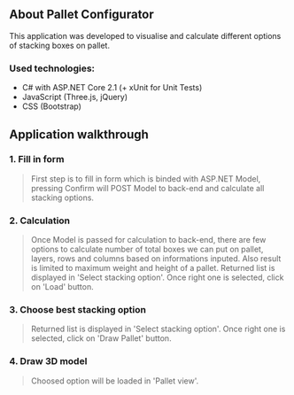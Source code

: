 <div class="extra-margin">
    <div class="panel panel-primary">
        <div class="panel-heading">
            <div class="panel-title">
                <h2>About Pallet Configurator</h2>
            </div>
        </div>
        <div class="panel-body">
            <p class="lead">This application was developed to visualise and calculate different options of stacking boxes on pallet.</p>
            <h3>Used technologies:</h3>
            <ul>
                <li>C# with ASP.NET Core 2.1 (+ xUnit for Unit Tests)</li>
                <li>JavaScript (Three.js, jQuery)</li>
                <li>CSS (Bootstrap)</li>
            </ul>
            <h2>Application walkthrough</h2>
            <h3>1. Fill in form</h3>
            <blockquote>
                <p>
                    First step is to fill in form which is binded with ASP.NET Model, pressing Confirm will POST Model to back-end
                    and calculate all stacking options.
                </p>
            </blockquote>
            <h3>2. Calculation</h3>
            <blockquote>
                <p>
                    Once Model is passed for calculation to back-end,
                    there are few options to calculate number of total boxes we can put on pallet, layers, rows and columns
                    based on informations inputed. Also result is limited to maximum weight and height of a pallet.
                    Returned list is displayed in 'Select stacking option'. Once right one is selected, click on 'Load' button.
                </p>
            </blockquote>
            <h3>3. Choose best stacking option</h3>
            <blockquote>
                <p>
                    Returned list is displayed in 'Select stacking option'. Once right one is selected, click on 'Draw Pallet' button.
                </p>
            </blockquote>
            <h3>4. Draw 3D model</h3>
            <blockquote>
                <p>
                    Choosed option will be loaded in 'Pallet view'.
                </p>
            </blockquote>
        </div>
    </div>
</div>